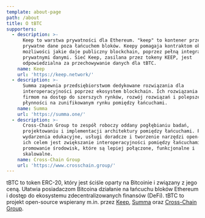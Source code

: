 ```yaml
---
template: about-page
path: /about
title: O tBTC
supporters:
  - description: >-
      Keep to warstwa prywatności dla Ethereum. "keep" to kontener przechowujący
      prywatne dane poza łańcuchem bloków. Keepy pomagaja kontraktom okiełznać
      możliwości jakie daje publiczny blockchain, poprzez pełną integrację z
      prywatnymi danymi. Sieć Keep, zasilana przez tokeny KEEP, jest
      odpowiedzialna za przechowywanie danych dla tBTC.
    name: Keep
    url: 'https://keep.network/'
  - description: >-
      Summa zapewnia przedsiębiorstwom dedykowane rozwiązania dla
      interoperacyjności poprzez ekosystem blockchain. Ich rozwiązania pozwalają
      firmom na dostęp do szerszych rynków, rozwój rozwiązań i polepszenie
      płynności na zunifikowanym rynku pomiędzy łańcuchami.
    name: Summa
    url: 'https://summa.one/'
  - description: >-
      Cross-Chain Group to zespół roboczy oddany pogłębianiu badań,
      projektowaniu i implementacji architektury pomiędzy łańcuchami. Poprzez
      wydarzenia edukacyjne, usługi doradcze i tworzenie narzędzi open-source,
      ich celem jest zwiększanie interoperacyjności pomiędzy łańcuchami bloków i
      promowanie środowisk, które są lepiej połączone, funkcjonalne i
      skalowalne.
    name: Cross-Chain Group
    url: 'https://www.crosschain.group/'
---
```

tBTC to token ERC-20, który jest ściśle oparty na Bitcoinie i związany z jego ceną. Ułatwia posiadaczom Bitcoina działanie na łańcuchu bloków Ethereum i dostęp do ekosystemu zdecentralizowanych finansów (DeFi). tBTC to projekt open-source wspierany m.in. przez [Keep](https://keep.network/), [Summa](https://summa.one/) oraz [Cross-Chain Group](https://www.crosschain.group/).
